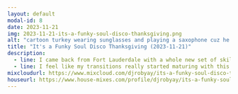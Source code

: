 ```yaml
---
layout: default
modal-id: 8
date: 2023-11-21
img: 2023-11-21-its-a-funky-soul-disco-thanksgiving.png
alt: "cartoon turkey wearing sunglasses and playing a saxophone cuz he funky and got soul"
title: "It's a Funky Soul Disco Thanksgiving (2023-11-21)"
description:
  - line: I came back from Fort Lauderdale with a whole new set of skills. [Dylan](https://dylandrazen.com/) spent several hours with me, showing me the processes and techniques he uses. I was very excited to learn that we did a lot of things similarly - it was exciting because nobody specifically *taught me* to do things that way... I just was... so it was kinda cool to learn that I instinctively did things similar to how someone with 30 years of experience does it.
  - line: I feel like my transitions really started maturing with this set. Probably the biggest issue remaining now (other than rushing like a seventeen year old having sex for the first time) is that I'm still really learning my music library, so my sequencing is pretty much random. Once I start thoughtfully and carefully planning out sets, this shit'll be insane.
mixcloudurl: https://www.mixcloud.com/djrobyay/its-a-funky-soul-disco-thanksgiving-20231121/
houseurl: https://www.house-mixes.com/profile/djrobyay/its-a-funky-soul-disco-thanksgiving-2023-11-21
---
```

